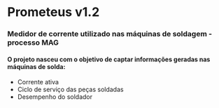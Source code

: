 <h1>Prometeus v1.2</h1>
<h3>Medidor de corrente utilizado nas máquinas de soldagem - processo MAG</h3>

<h4>O projeto nasceu com o objetivo de captar informações geradas nas máquinas de solda:</h4>

<ul>
    <li>Corrente ativa</li>
    <li>Ciclo de serviço das peças soldadas</li>
    <li>Desempenho do soldador</li>
</ul>